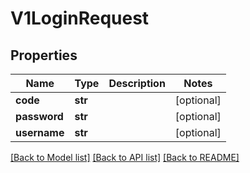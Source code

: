 # V1LoginRequest

## Properties
Name | Type | Description | Notes
------------ | ------------- | ------------- | -------------
**code** | **str** |  | [optional] 
**password** | **str** |  | [optional] 
**username** | **str** |  | [optional] 

[[Back to Model list]](../vela-client/README.md#documentation-for-models) [[Back to API list]](../vela-client/README.md#documentation-for-api-endpoints) [[Back to README]](../vela-client/README.md)

